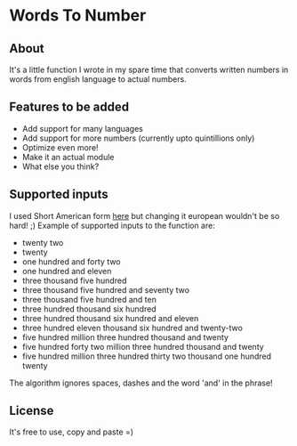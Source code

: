 # Words To Number

## About
It's a little function I wrote in my spare time that converts 
written numbers in words from english language to actual numbers.

## Features to be added
* Add support for many languages
* Add support for more numbers (currently upto quintillions only)
* Optimize even more!
* Make it an actual module
* What else you think?

## Supported inputs
I used Short American form [here](https://simple.wikipedia.org/wiki/Names_for_large_numbers)
but changing it european wouldn't be so hard! ;)
Example of supported inputs to the function are:
* twenty two
* twenty
* one hundred and forty two
* one hundred and eleven
* three thousand five hundred
* three thousand five hundred and seventy two
* three thousand five hundred and ten
* three hundred thousand six hundred
* three hundred thousand six hundred and eleven
* three hundred eleven thousand six hundred and twenty-two
* five hundred million three hundred thousand and twenty 
* five hundred forty two million three hundred thousand and twenty
* five hundred million three hundred thirty two thousand one hundred twenty

The algorithm ignores spaces, dashes and the word 'and' in the phrase!

## License
It's free to use, copy and paste =)
